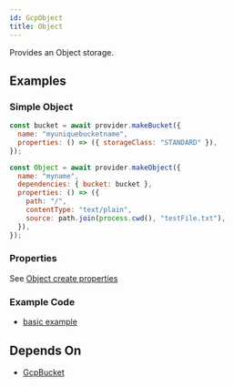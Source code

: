 ```yaml
---
id: GcpObject
title: Object
---
```


Provides an Object storage.

## Examples

### Simple Object

```js
const bucket = await provider.makeBucket({
  name: "myuniquebucketname",
  properties: () => ({ storageClass: "STANDARD" }),
});

const Object = await provider.makeObject({
  name: "myname",
  dependencies: { bucket: bucket },
  properties: () => ({
    path: "/",
    contentType: "text/plain",
    source: path.join(process.cwd(), "testFile.txt"),
  }),
});
```

### Properties

See [Object create properties](https://cloud.google.com/storage/docs/json_api/v1/objects/insert#request-body)

### Example Code

- [basic example](https://github.com/grucloud/grucloud/blob/main/examples/google/storage/simple/iac.js#L7)

## Depends On

- [GcpBucket](./GcpBucket)
